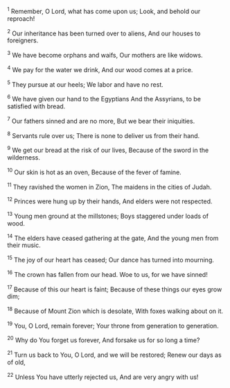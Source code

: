 <sup>1</sup> 
Remember, O Lord, what has come upon us; Look, and behold our reproach! 

<sup>2</sup> 
Our inheritance has been turned over to aliens, And our houses to foreigners. 

<sup>3</sup> 
We have become orphans and waifs, Our mothers are like widows. 

<sup>4</sup> 
We pay for the water we drink, And our wood comes at a price. 

<sup>5</sup> 
They pursue at our heels; We labor and have no rest. 

<sup>6</sup> 
We have given our hand to the Egyptians And the Assyrians, to be satisfied with bread. 

<sup>7</sup> 
Our fathers sinned and are no more, But we bear their iniquities. 

<sup>8</sup> 
Servants rule over us; There is none to deliver us from their hand. 

<sup>9</sup> 
We get our bread at the risk of our lives, Because of the sword in the wilderness. 

<sup>10</sup> 
Our skin is hot as an oven, Because of the fever of famine. 

<sup>11</sup> 
They ravished the women in Zion, The maidens in the cities of Judah. 

<sup>12</sup> 
Princes were hung up by their hands, And elders were not respected. 

<sup>13</sup> 
Young men ground at the millstones; Boys staggered under loads of wood. 

<sup>14</sup> 
The elders have ceased gathering at the gate, And the young men from their music. 

<sup>15</sup> 
The joy of our heart has ceased; Our dance has turned into mourning. 

<sup>16</sup> 
The crown has fallen from our head. Woe to us, for we have sinned! 

<sup>17</sup> 
Because of this our heart is faint; Because of these things our eyes grow dim; 

<sup>18</sup> 
Because of Mount Zion which is desolate, With foxes walking about on it. 

<sup>19</sup> 
You, O Lord, remain forever; Your throne from generation to generation. 

<sup>20</sup> 
Why do You forget us forever, And forsake us for so long a time? 

<sup>21</sup> 
Turn us back to You, O Lord, and we will be restored; Renew our days as of old, 

<sup>22</sup> 
Unless You have utterly rejected us, And are very angry with us!